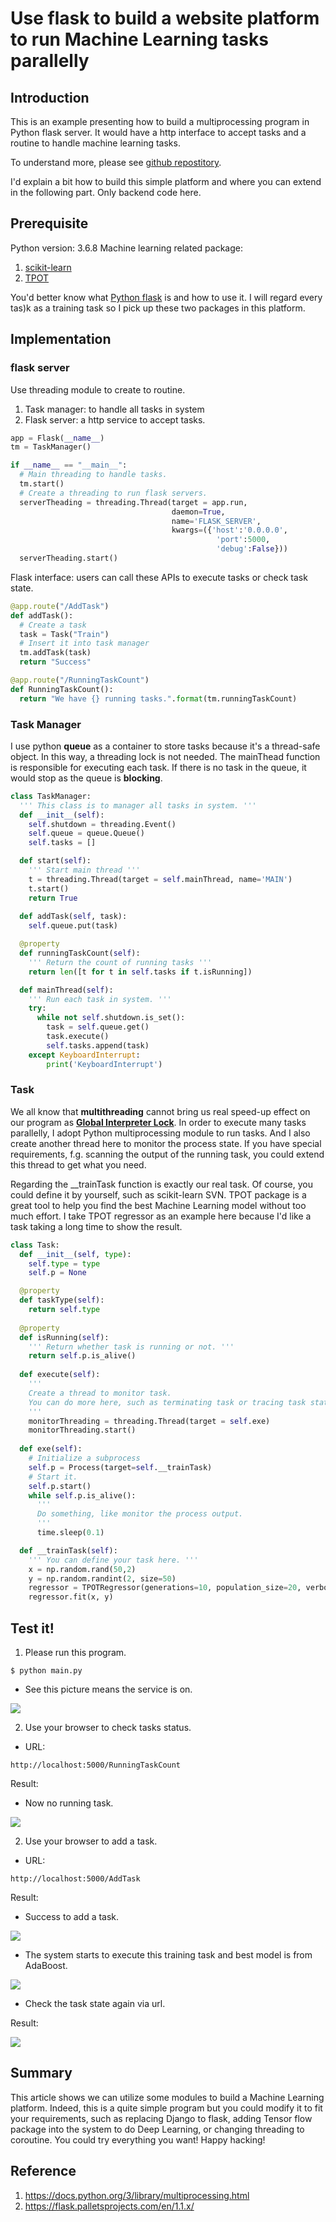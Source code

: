 # Use flask to build a website platform to run Machine Learning tasks parallelly

## Introduction 

This is an example presenting how to build a multiprocessing program in Python flask server. It would have a http interface to accept tasks and a routine to handle machine learning tasks.

To understand more, please see [github repostitory](https://github.com/Jaimecclin/turbo-winner).

I'd explain a bit how to build this simple platform and where you can extend in the following part. Only backend code here. 

## Prerequisite

Python version: 3.6.8
Machine learning related package:
1. [scikit-learn](https://scikit-learn.org/stable/install.html)
2. [TPOT](http://epistasislab.github.io/tpot/installing/)

You'd better know what [Python flask](https://flask.palletsprojects.com/en/1.1.x/) is and how to use it. I will regard every tas)k as a training task so I pick up these two packages in this platform.

## Implementation

### flask server

Use threading module to create to routine.

1. Task manager: to handle all tasks in system
2. Flask server: a http service to accept tasks.

```python
app = Flask(__name__)
tm = TaskManager()

if __name__ == "__main__":
  # Main threading to handle tasks.
  tm.start()
  # Create a threading to run flask servers.
  serverTheading = threading.Thread(target = app.run,
                                    daemon=True,
                                    name='FLASK_SERVER',
                                    kwargs=({'host':'0.0.0.0', 
                                              'port':5000,
                                              'debug':False}))
  serverTheading.start()
```


Flask interface: users can call these APIs to execute tasks or check task state.

```python
@app.route("/AddTask")
def addTask():
  # Create a task
  task = Task("Train")
  # Insert it into task manager
  tm.addTask(task)
  return "Success"

@app.route("/RunningTaskCount")
def RunningTaskCount():
  return "We have {} running tasks.".format(tm.runningTaskCount)
```

### Task Manager

I use python __queue__ as a container to store tasks because it's a thread-safe object. In this way, a threading lock is not needed. The mainThead function is responsible for executing each task. If there is no task in the queue, it would stop as the queue is __blocking__.

```python
class TaskManager:
  ''' This class is to manager all tasks in system. '''
  def __init__(self):
    self.shutdown = threading.Event()
    self.queue = queue.Queue()
    self.tasks = []

  def start(self):
    ''' Start main thread '''
    t = threading.Thread(target = self.mainThread, name='MAIN')
    t.start()
    return True
  
  def addTask(self, task):
    self.queue.put(task)

  @property
  def runningTaskCount(self):
    ''' Return the count of running tasks '''
    return len([t for t in self.tasks if t.isRunning])

  def mainThread(self):
    ''' Run each task in system. '''
    try:
      while not self.shutdown.is_set():
        task = self.queue.get()
        task.execute()
        self.tasks.append(task)
    except KeyboardInterrupt:
        print('KeyboardInterrupt')
```
### Task

We all know that __multithreading__ cannot bring us real speed-up effect on our program as [__Global Interpreter Lock__](https://en.wikipedia.org/wiki/Global_interpreter_lock). In order to execute many tasks parallelly, I adopt Python multiprocessing module to run tasks. And I also create another thread here to monitor the process state. If you have special requirements, f.g. scanning the output of the running task, you could extend this thread to get what you need.

Regarding the __trainTask function is exactly our real task. Of course, you could define it by yourself, such as scikit-learn SVN. TPOT package is a great tool to help you find the best Machine Learning model without too much effort. I take TPOT regressor as an example here because I'd like a task taking a long time to show the result.

```python
class Task:
  def __init__(self, type):
    self.type = type
    self.p = None

  @property
  def taskType(self):
    return self.type
  
  @property
  def isRunning(self):
    ''' Return whether task is running or not. '''
    return self.p.is_alive()
  
  def execute(self):
    ''' 
    Create a thread to monitor task. 
    You can do more here, such as terminating task or tracing task status.
    '''
    monitorThreading = threading.Thread(target = self.exe)
    monitorThreading.start()  
  
  def exe(self):
    # Initialize a subprocess
    self.p = Process(target=self.__trainTask)
    # Start it.
    self.p.start()
    while self.p.is_alive():
      '''
      Do something, like monitor the process output. 
      '''
      time.sleep(0.1)

  def __trainTask(self):
    ''' You can define your task here. '''
    x = np.random.rand(50,2)
    y = np.random.randint(2, size=50)
    regressor = TPOTRegressor(generations=10, population_size=20, verbosity=2, scoring="neg_mean_squared_error", random_state = 42)
    regressor.fit(x, y)
```

## Test it!

1. Please run this program.
```
$ python main.py
```
- See this picture means the service is on.

![](https://i.imgur.com/dFqVK65.png)


2. Use your browser to check tasks status. 

- URL:

```
http://localhost:5000/RunningTaskCount
```

Result:
- Now no running task.

![](https://i.imgur.com/Op3xqza.png)

2. Use your browser to add a task. 

- URL:

```
http://localhost:5000/AddTask
```

Result:

- Success to add a task.

![](https://i.imgur.com/pgGnoLS.png)

- The system starts to execute this training task and best model is from AdaBoost.

![](https://i.imgur.com/6PerH3h.png)

- Check the task state again via url.

Result:

![](https://i.imgur.com/SO12Op2.png)

## Summary

This article shows we can utilize some modules to build a Machine Learning platform. Indeed, this is a quite simple program but you could modify it to fit your requirements, such as replacing Django to flask, adding Tensor flow package into the system to do Deep Learning, or changing threading to coroutine. You could try everything you want! Happy hacking!

## Reference
1. https://docs.python.org/3/library/multiprocessing.html
2. https://flask.palletsprojects.com/en/1.1.x/
